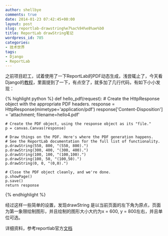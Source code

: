 ```yaml
---
author: shellbye
comments: true
date: 2014-01-23 07:42:45+00:00
layout: post
slug: reportlab-drawstring%e7%ac%94%e8%ae%b0
title: ReportLab drawString笔记
wordpress_id: 785
categories:
- 技术世界
tags:
- Django
- ReportLab
---
```


之前项目赶工，试着使用了一下ReportLab的PDF动态生成，浅尝辄止了，今天看Django的[教程](http://www.djangobook.com/en/2.0/chapter13.html)，里面提到了一下，有点空了，就多加了几行代码，有如下小小发现：



{% highlight python %}
def hello_pdf(request):
    # Create the HttpResponse object with the appropriate PDF headers.
    response = HttpResponse(mimetype='application/pdf')
    response['Content-Disposition'] = 'attachment; filename=hello4.pdf'

    # Create the PDF object, using the response object as its "file."
    p = canvas.Canvas(response)

    # Draw things on the PDF. Here's where the PDF generation happens.
    # See the ReportLab documentation for the full list of functionality.
    p.drawString(550, 800, "(550, 800).")
    p.drawString(300, 400, "(300, 400).")
    p.drawString(100, 100, "(100,100).")
    p.drawString(100, 50, "(100,50).")
    p.drawString(0, 0, "(0,0).")

    # Close the PDF object cleanly, and we're done.
    p.showPage()
    p.save()
    return response
{% endhighlight %}

经过这样一些简单的设置，发现drawString 是以当前页面的左下角为原点，页面为第一象限绘制图形，并且绘制的图形大小大约为x = 600, y = 800左右，并且单位可选。

详细资料，参考reportlab官方[文档](http://www.reportlab.com/docs/reportlab-userguide.pdf)
